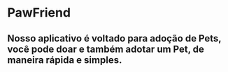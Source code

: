 # PawFriend
## Nosso aplicativo é voltado para adoção de Pets, você pode doar e também adotar um Pet, de maneira rápida e simples.
